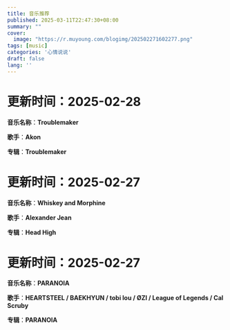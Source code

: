 ```yaml
---
title: 音乐推荐
published: 2025-03-11T22:47:30+08:00
summary: ""
cover:
  image: "https://r.muyoung.com/blogimg/202502271602277.png"
tags: [music]
categories: '心情说说'
draft: false 
lang: ''
---
```


# 更新时间：2025-02-28

**音乐名称**：**Troublemaker**

**歌手**：**Akon**

**专辑**：**Troublemaker**

# 更新时间：2025-02-27

**音乐名称**：**Whiskey and Morphine**

**歌手**：**Alexander Jean**

**专辑**：**Head High**

# 更新时间：2025-02-27

**音乐名称**：**PARANOIA**

**歌手**：**HEARTSTEEL / BAEKHYUN / tobi lou / ØZI / League of Legends / Cal Scruby**

**专辑**：**PARANOIA**